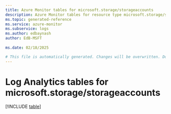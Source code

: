 ```yaml
---
title: Azure Monitor tables for microsoft.storage/storageaccounts
description: Azure Monitor tables for resource type microsoft.storage/storageaccounts
ms.topic: generated-reference
ms.service: azure-monitor
ms.subservice: logs
ms.author: edbaynash
author: EdB-MSFT
   
ms.date: 02/18/2025

# This file is automatically generated. Changes will be overwritten. Do not change this file directly.
---
```


# Log Analytics tables for microsoft.storage/storageaccounts  

[!INCLUDE [table](~/reusable-content/ce-skilling/azure/includes/azure-monitor/reference/tables/microsoft-storage_storageaccounts-include.md)]

